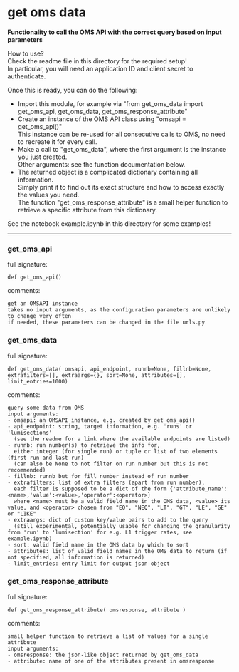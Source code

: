 # get oms data  
  
**Functionality to call the OMS API with the correct query based on input parameters**  

How to use?  
Check the readme file in this directory for the required setup!  
In particular, you will need an application ID and client secret to authenticate.  

Once this is ready, you can do the following:  
- Import this module, for example via "from get_oms_data import get_oms_api, get_oms_data, get_oms_response_attribute"
- Create an instance of the OMS API class using "omsapi = get_oms_api()"  
  This instance can be re-used for all consecutive calls to OMS, no need to recreate it for every call.
- Make a call to "get_oms_data", where the first argument is the instance you just created.  
  Other arguments: see the function documentation below.
- The returned object is a complicated dictionary containing all information.  
  Simply print it to find out its exact structure and how to access exactly the values you need.  
  The function "get_oms_response_attribute" is a small helper function to retrieve a specific attribute from this dictionary.
  
See the notebook example.ipynb in this directory for some examples!
- - -
  
  
### get\_oms\_api  
full signature:  
```text  
def get_oms_api()  
```  
comments:  
```text  
get an OMSAPI instance  
takes no input arguments, as the configuration parameters are unlikely to change very often  
if needed, these parameters can be changed in the file urls.py  
```  
  
  
### get\_oms\_data  
full signature:  
```text  
def get_oms_data( omsapi, api_endpoint, runnb=None, fillnb=None, extrafilters=[], extraargs={}, sort=None, attributes=[], limit_entries=1000)  
```  
comments:  
```text  
query some data from OMS  
input arguments:  
- omsapi: an OMSAPI instance, e.g. created by get_oms_api()  
- api_endpoint: string, target information, e.g. 'runs' or 'lumisections'  
  (see the readme for a link where the available endpoints are listed)  
- runnb: run number(s) to retrieve the info for,  
  either integer (for single run) or tuple or list of two elements (first run and last run)  
  (can also be None to not filter on run number but this is not recommended)  
- fillnb: runnb but for fill number instead of run number  
- extrafilters: list of extra filters (apart from run number),  
  each filter is supposed to be a dict of the form {'attribute_name':<name>,'value':<value>,'operator':<operator>}  
  where <name> must be a valid field name in the OMS data, <value> its value, and <operator> chosen from "EQ", "NEQ", "LT", "GT", "LE", "GE" or "LIKE"  
- extraargs: dict of custom key/value pairs to add to the query  
  (still experimental, potentially usable for changing the granularity from 'run' to 'lumisection' for e.g. L1 trigger rates, see example.ipynb)  
- sort: valid field name in the OMS data by which to sort  
- attributes: list of valid field names in the OMS data to return (if not specified, all information is returned)  
- limit_entries: entry limit for output json object  
```  
  
  
### get\_oms\_response\_attribute  
full signature:  
```text  
def get_oms_response_attribute( omsresponse, attribute )  
```  
comments:  
```text  
small helper function to retrieve a list of values for a single attribute  
input arguments:  
- omsresponse: the json-like object returned by get_oms_data  
- attribute: name of one of the attributes present in omsresponse  
```  
  
  
